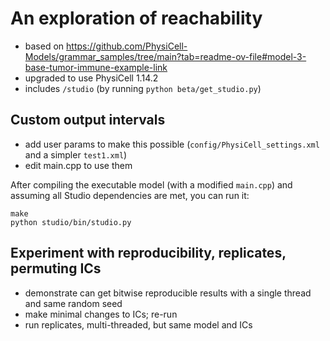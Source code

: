 # An exploration of reachability

* based on https://github.com/PhysiCell-Models/grammar_samples/tree/main?tab=readme-ov-file#model-3-base-tumor-immune-example-link
* upgraded to use PhysiCell 1.14.2
* includes `/studio`  (by running `python beta/get_studio.py`)

## Custom output intervals
* add user params to make this possible (`config/PhysiCell_settings.xml` and a simpler `test1.xml`)
* edit main.cpp to use them

After compiling the executable model (with a modified `main.cpp`) and assuming all Studio dependencies are met, you can run it:
  ```
  make
  python studio/bin/studio.py
  ```

## Experiment with reproducibility, replicates, permuting ICs
* demonstrate can get bitwise reproducible results with a single thread and same random seed
* make minimal changes to ICs; re-run
* run replicates, multi-threaded, but same model and ICs
